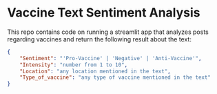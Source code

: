 # Vaccine Text Sentiment Analysis
This repo contains code on running a streamlit app that analyzes posts regarding vaccines and return the following result about the text:
```json
{
    "Sentiment": "'Pro-Vaccine' | 'Negative' | 'Anti-Vaccine'", 
    "Intensity": "number from 1 to 10", 
    "Location": "any location mentioned in the text", 
    "Type_of_vaccine": "any type of vaccine mentioned in the text"
}
```
